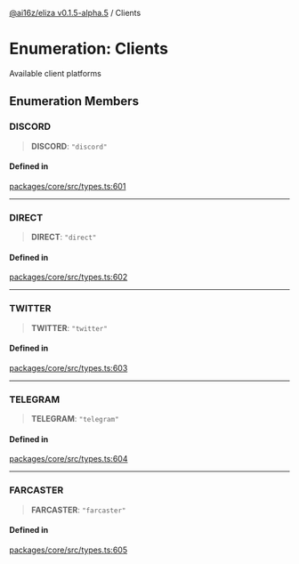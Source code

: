 [@ai16z/eliza v0.1.5-alpha.5](../index.md) / Clients

# Enumeration: Clients

Available client platforms

## Enumeration Members

### DISCORD

> **DISCORD**: `"discord"`

#### Defined in

[packages/core/src/types.ts:601](https://github.com/agent-miraya/Miraya-7f/blob/main/packages/core/src/types.ts#L601)

***

### DIRECT

> **DIRECT**: `"direct"`

#### Defined in

[packages/core/src/types.ts:602](https://github.com/agent-miraya/Miraya-7f/blob/main/packages/core/src/types.ts#L602)

***

### TWITTER

> **TWITTER**: `"twitter"`

#### Defined in

[packages/core/src/types.ts:603](https://github.com/agent-miraya/Miraya-7f/blob/main/packages/core/src/types.ts#L603)

***

### TELEGRAM

> **TELEGRAM**: `"telegram"`

#### Defined in

[packages/core/src/types.ts:604](https://github.com/agent-miraya/Miraya-7f/blob/main/packages/core/src/types.ts#L604)

***

### FARCASTER

> **FARCASTER**: `"farcaster"`

#### Defined in

[packages/core/src/types.ts:605](https://github.com/agent-miraya/Miraya-7f/blob/main/packages/core/src/types.ts#L605)
